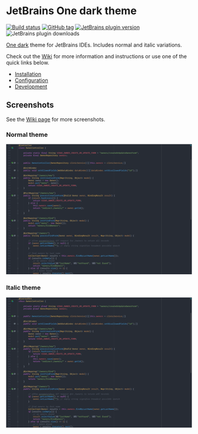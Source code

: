 # JetBrains One dark theme

[![Build status][1]][2]
[![GitHub tag][3]][4]
[![JetBrains plugin version][5]][6]
![JetBrains plugin downloads][7]

[One dark](https://github.com/atom/one-dark-syntax) theme for JetBrains IDEs. Includes normal and italic variations.

Check out the [Wiki][9] for more information and instructions or use one of the quick links below.

- [Installation][10]
- [Configuration][11]
- [Development][12]

## Screenshots

See the [Wiki page][13] for more screenshots.

### Normal theme

![Normal theme](docs/screenshots/java.png)

### Italic theme

![Italic theme](docs/screenshots/java-italic.png)

[1]: https://img.shields.io/travis/com/markypython/jetbrains-one-dark-theme/master.svg
[2]: https://travis-ci.com/markypython/jetbrains-one-dark-theme "Build status"
[3]: https://img.shields.io/github/tag/markypython/jetbrains-one-dark-theme.svg
[4]: https://github.com/markypython/jetbrains-one-dark-theme/releases/latest "Latest release"
[5]: https://img.shields.io/jetbrains/plugin/v/11938-one-dark-theme.svg
[6]: https://plugins.jetbrains.com/plugin/11938-one-dark-theme "Plugin homepage"
[7]: https://img.shields.io/jetbrains/plugin/d/11938-one-dark-theme.svg
[9]: https://github.com/markypython/jetbrains-one-dark-theme/wiki "Wiki home"
[10]: https://github.com/markypython/jetbrains-one-dark-theme/wiki/Installation "Installation instructions"
[11]: https://github.com/markypython/jetbrains-one-dark-theme/wiki/Configuration "Configuration instructions"
[12]: https://github.com/markypython/jetbrains-one-dark-theme/wiki/Development "Development instructions"
[13]: https://github.com/markypython/jetbrains-one-dark-theme/wiki/Screenshots "Screenshots"
